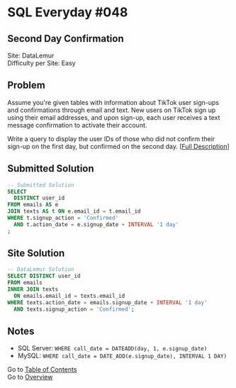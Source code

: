 # SQL Everyday \#048

## Second Day Confirmation

Site: DataLemur\
Difficulty per Site: Easy

## Problem

Assume you're given tables with information about TikTok user sign-ups and confirmations through email and text. New users on TikTok sign up using their email addresses, and upon sign-up, each user receives a text message confirmation to activate their account.

Write a query to display the user IDs of those who did not confirm their sign-up on the first day, but confirmed on the second day. [[Full Description](https://datalemur.com/questions/second-day-confirmation)]

## Submitted Solution

```sql
-- Submitted Solution
SELECT 
  DISTINCT user_id 
FROM emails AS e
JOIN texts AS t ON e.email_id = t.email_id
WHERE t.signup_action = 'Confirmed'
  AND t.action_date = e.signup_date + INTERVAL '1 day'
;
```

## Site Solution

```sql
-- DataLemur Solution 
SELECT DISTINCT user_id
FROM emails 
INNER JOIN texts
  ON emails.email_id = texts.email_id
WHERE texts.action_date = emails.signup_date + INTERVAL '1 day'
  AND texts.signup_action = 'Confirmed';
```

## Notes

* SQL Server: `WHERE call_date = DATEADD(day, 1, e.signup_date)`
* MySQL: `WHERE call_date = DATE_ADD(e.signup_date), INTERVAL 1 DAY)`

Go to [Table of Contents](/README.md#contents)\
Go to [Overview](/README.md)
